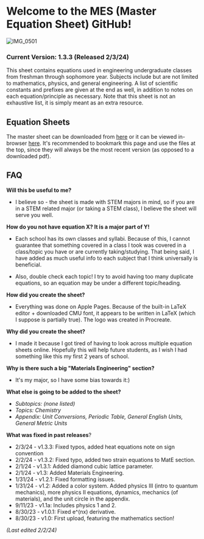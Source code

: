 # Welcome to the MES (Master Equation Sheet) GitHub!
![IMG_0501](https://github.com/ntader/MasterEquationSheet/assets/141366829/0df68ff0-3dc6-4af0-8805-60996fbaed6b)

### **Current Version: 1.3.3** (Released 2/3/24)

This sheet contains equations used in engineering undergraduate classes from freshman through sophomore year. Subjects include but are not limited to mathematics, physics, and general engineering. A list of scientific constants and prefixes are given at the end as well, in addition to notes on each equation/principle as necessary. Note that this sheet is not an exhaustive list, it is simply meant as an extra resource.

## Equation Sheets

The master sheet can be downloaded from [here](https://github.com/ntader/MasterEquationSheet/releases/tag/Master) or it can be viewed in-browser [here](https://github.com/ntader/MasterEquationSheet/blob/main/Master%20Sheet%20v1.3.2%20Eqn's%20Only.pdf). It's recommended to bookmark this page and use the files at the top, since they will always be the most recent version (as opposed to a downloaded pdf).  


## FAQ

**Will this be useful to me?**   

* I believe so - the sheet is made with STEM majors in mind, so if you are in a STEM related major (or taking a STEM class), I believe the sheet will serve you well.



**How do you not have equation X? It is a major part of Y!** 

* Each school has its own classes and syllabi. Because of this, I cannot guarantee that something covered in a class I took was covered in a class/topic you have or are currently taking/studying. That being said, I have added as much useful info to each subject that I think universally is beneficial. 

* Also, double check each topic! I try to avoid having too many duplicate equations, so an equation may be under a different topic/heading.




**How did you create the sheet?**  

* Everything was done on Apple Pages. Because of the built-in LaTeX editor + downloaded CMU font, it appears to be written in LaTeX (which I suppose is partially true). The logo was created in Procreate.

**Why did you create the sheet?**  

* I made it because I got tired of having to look across multiple equation sheets online. Hopefully this will help future students, as I wish I had something like this my first 2 years of school.


**Why is there such a big "Materials Engineering" section?**  
* It's my major, so I have some bias towards it:)


**What else is going to be added to the sheet?** 

- *Subtopics: (none listed)*
- *Topics: Chemistry*
- *Appendix: Unit Conversions, Periodic Table, General English Units, General Metric Units*


**What was fixed in past releases**?  

* 2/3/24 - v1.3.3: Fixed typos, added heat equations note on sign convention
* 2/2/24 - v1.3.2: Fixed typo, added two strain equations to MatE section.
* 2/1/24 - v1.3.1: Added diamond cubic lattice parameter.
* 2/1/24 - v1.3: Added Materials Engineering.
* 1/31/24 - v1.2.1: Fixed formatting issues.
* 1/31/24 - v1.2: Added a color system. Added physics III (intro to quantum mechanics), more physics II equations, dynamics, mechanics (of materials), and the unit circle in the appendix.
* 9/11/23 - v1.1a: Includes physics 1 and 2. 
* 8/30/23 - v1.0.1: Fixed e^(nx) derivative.  
* 8/30/23 - v1.0: First upload, featuring the mathematics section!  

*(Last edited 2/2/24)*

